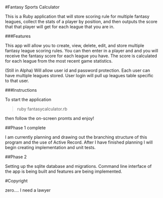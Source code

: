 #Fantasy Sports Calculator


This is a Ruby application that will store scoring rule for multiple fantasy leagues, collect the stats of a player by position, and then outputs the score that that player will get for each league that you are in.

###Features

This app will allow you to create, view, delete, edit, and store multiple fantasy league scoring rules. You can then enter in a player and and you will receive the fantasy score for each league you have. The score is calculated for each league from the most recent game statistics.

(Still in Alpha) Will allow user id and password protection. Each user can have multiple leagues stored. User login will pull up leagues table specific to that user.

###Instructions

To start the application 

>ruby fantasycalculator.rb

then follow the on-screen promts and enjoy!




##Phase 1 complete


I am currently planning and drawing out the branching structure of this program and the use of Active Record. After I have finished planning I will begin creating implementation and unit tests.

##Phase 2

Setting up the sqlite database and migrations. Command line interface of the app is being built and features are being implemented.



#Copyright

zero....
I need a lawyer
